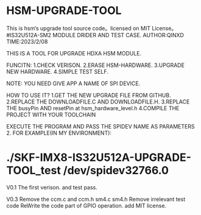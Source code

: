 # HSM-UPGRADE-TOOL
This is hsm‘s upgrade tool source code。licensed on MIT License。
#IS32U512A-SM2 MODULE DRIDER AND TEST CASE.
AUTHOR:QINXD
TIME:2023/2/08

THIS IS A TOOL FOR UPGRADE HDXA HSM MODULE.

FUNCITN:
1.CHECK VERISON.
2.ERASE HSM-HARDWARE.
3.UPGRADE NEW HARDWARE.
4.SIMPLE TEST SELF.

NOTE:
YOU NEED GIVE APP A NAME OF SPI DEVICE.

HOW TO USE IT?
1.GET THE NEW UPGRADE FILE FROM GITHUB.
2.REPLACE THE DOWNLOADFILE.C AND DOWNLOADFILE.H.
3.REPLACE THE busyPin AND resetPin at hsm_hardware_level.h
4.COMPILE THE PROJECT WITH YOUR TOOLCHAIN 

EXECUTE THE PROGRAM AND PASS THE SPIDEV NAME AS PARAMETERS 2.
FOR EXAMPLE(IN MY ENVIRONMENT):
# ./SKF-IMX8-IS32U512A-UPGRADE-TOOL_test  /dev/spidev32766.0


V0.1
The first verison. and test pass.


V0.3
Remove the ccm.c  and ccm.h 
sm4.c sm4.h 
Remove irrelevant  test code
ReWrite the  code part of GPIO operation.
add MIT license.

